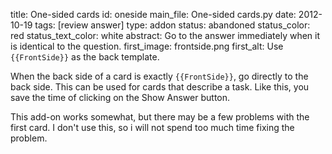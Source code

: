 title: One-sided cards
id: oneside
main_file: One-sided cards.py
date: 2012-10-19
tags: [review answer]
type: addon
status: abandoned
status_color: red
status_text_color: white
abstract: Go to the answer immediately when it is identical to the question.
first_image: frontside.png
first_alt: Use `{{FrontSide}}` as the back template.

When the back side of a card is exactly `{{FrontSide}}`, go directly
to the back side. This can be used for cards that describe a
task. Like this, you save the time of clicking on the Show Answer
button.

This add-on works somewhat, but there may be a few problems with the
first card. I don't use this, so i will not spend too much time fixing
the problem.
